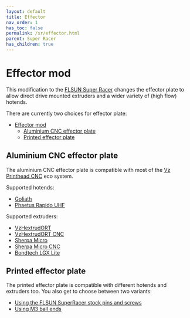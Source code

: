 ```yaml
---
layout: default
title: Effector
nav_order: 1
has_toc: false
permalink: /sr/effector.html
parent: Super Racer
has_children: true
---
```


# Effector mod

This modification to the [FLSUN Super Racer] changes the effector plate to allow direct drive mounted extruders and a wider variety of (high flow) hotends.

[FLSUN Super Racer]: https://s.click.aliexpress.com/e/_DCdslDF


There are currently two choices for effector plate:
- [Effector mod](#effector-mod)
  - [Aluminium CNC effector plate](#aluminium-cnc-effector-plate)
  - [Printed effector plate](#printed-effector-plate)

## Aluminium CNC effector plate

The aluminium CNC effector plate is compatible with most of the [Vz Printhead CNC](https://github.com/VzBoT3D/Vz-Printhead-CNC) eco system. 

Supported hotends:
- [Goliath](effector/hotend_goliath.html)
- [Phaetus Rapido UHF](effector/hotend_rapido.html)

Supported extruders:
- [VzHextrudORT](effector/extruder_vzhextrudort.html)
- [VzHextrudORT CNC](effector/extruder_vzhextrudort.html)
- [Sherpa Micro](effector/extruder_sherpa_micro.html)
- [Sherpa Micro CNC](effector/extruder_sherpa_micro.html)
- [Bondtech LGX Lite](effector/extruder_lgx_lite.html)

## Printed effector plate

The printed effector plate is compatible with different hotends and extruders too. You also get to choose between two variants:
- [Using the FLSUN SuperRacer stock pins and screws](/sr/effector/effector_printed_stock.md)
- [Using M3 ball ends](/sr/effector/effector_printed_ball_ends.md)
